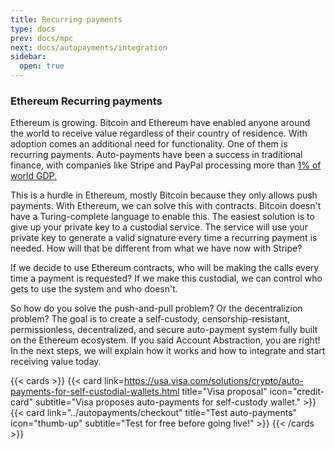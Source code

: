 ```yaml
---
title: Recurring payments
type: docs
prev: docs/mpc
next: docs/autopayments/integration
sidebar:
  open: true
---
```


### Ethereum Recurring payments

Ethereum is growing. Bitcoin and Ethereum have enabled anyone around the world to receive value regardless of their country of residence. With adoption comes an additional need for functionality. One of them is recurring payments. Auto-payments have been a success in traditional finance, with companies like Stripe and PayPal processing more than [1% of world GDP.](https://finance.yahoo.com/news/stripe-crosses-1-trillion-total-154015081.html?guccounter=1&guce_referrer=aHR0cHM6Ly93d3cuZ29vZ2xlLmNvbS8&guce_referrer_sig=AQAAAGkAeKlXHDsXVKLicymNY052JJPqFXVqJ2y-QQ_VSJkhzsmZlZQXw4jf3QeOdnndfRHzqtZwvjZKJ0bUIlRmJH6v6i-x7XDGmQgeyehSc-jjmKT4wc6RT32VLFKGDke7qEn4zSTAouj04m5KnrfI-RyfN0k_sMUgk0yCJCsaoCgw)  

This is a hurdle in Ethereum, mostly Bitcoin because they only allows push payments. With Ethereum, we can solve this with contracts. Bitcoin doesn't have a Turing-complete language to enable this. The easiest solution is to give up your private key to a custodial service. The service will use your private key to generate a valid signature every time a recurring payment is needed. How will that be different from what we have now with Stripe?

If we decide to use Ethereum contracts, who will be making the calls every time a payment is requested? If we make this custodial, we can control who gets to use the system and who doesn't.

So how do you solve the push-and-pull problem? Or the decentralizion problem? The goal is to create a self-custody, censorship-resistant, permissionless, decentralized, and secure auto-payment system fully built on the Ethereum ecosystem. If you said Account Abstraction, you are right! In the next steps, we will explain how it works and how to integrate and start receiving value today.

{{< cards >}}
{{< card link=https://usa.visa.com/solutions/crypto/auto-payments-for-self-custodial-wallets.html title="Visa proposal" icon="credit-card" subtitle="Visa proposes auto-payments for self-custody wallet." >}}
{{< card link="../autopayments/checkout" title="Test auto-payments" icon="thumb-up" subtitle="Test for free before going live!" >}}
{{< /cards >}}